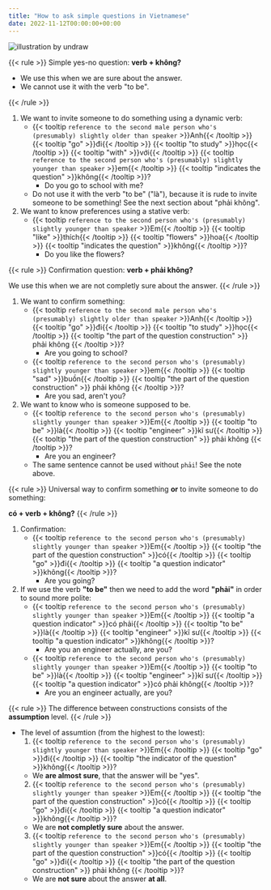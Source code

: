 ```yaml
---
title: "How to ask simple questions in Vietnamese"
date: 2022-11-12T00:00:00+00:00
---
```


![illustration by undraw](/images/undraw_Faq_re_31cw.png)

{{< rule >}}
Simple yes-no question: **verb + không?**

- We use this when we are sure about the answer.
- We cannot use it with the verb "to be".

{{< /rule >}}

1. We want to invite someone to do something using a dynamic verb:
    - {{< tooltip `
        reference to the second male person who's
        (presumably) slightly older than speaker
      ` >}}Anh{{< /tooltip >}}
      {{< tooltip "go" >}}đi{{< /tooltip >}}
      {{< tooltip "to study" >}}học{{< /tooltip >}}
      {{< tooltip "with" >}}với{{< /tooltip >}}
      {{< tooltip `
            reference to the second person who's
            (presumably) slightly younger than speaker
      ` >}}em{{< /tooltip >}}
      {{< tooltip "indicates the question" >}}không{{< /tooltip >}}?
        - Do you go to school with me?
    - Do not use it with the verb "to be" ("là"),
      because it is rude to invite someone to be something!
      See the next section about "phải không".
2. We want to know preferences using a stative verb:
    - {{< tooltip `
            reference to the second person who's
            (presumably) slightly younger than speaker
      ` >}}Em{{< /tooltip >}}
      {{< tooltip "like" >}}thích{{< /tooltip >}}
      {{< tooltip "flowers" >}}hoa{{< /tooltip >}}
      {{< tooltip "indicates the question" >}}không{{< /tooltip >}}?
        - Do you like the flowers?

{{< rule >}}
Confirmation question: **verb + phải không?**

We use this when we are not completly sure about the answer.
{{< /rule >}}

1. We want to confirm something:
    - {{< tooltip `
        reference to the second male person who's
        (presumably) slightly older than speaker
      ` >}}Anh{{< /tooltip >}}
      {{< tooltip "go" >}}đi{{< /tooltip >}}
      {{< tooltip "to study" >}}học{{< /tooltip >}}
      {{< tooltip "the part of the question construction" >}}
      phải không
      {{< /tooltip >}}?
        - Are you going to school?
    - {{< tooltip `
            reference to the second person who's
            (presumably) slightly younger than speaker
      ` >}}em{{< /tooltip >}}
      {{< tooltip "sad" >}}buồn{{< /tooltip >}}
      {{< tooltip "the part of the question construction" >}}
      phải không
      {{< /tooltip >}}?
        - Are you sad, aren't you?
2. We want to know who is someone supposed to be.
    - {{< tooltip `
            reference to the second person who's
            (presumably) slightly younger than speaker
      ` >}}Em{{< /tooltip >}}
      {{< tooltip "to be" >}}là{{< /tooltip >}}
      {{< tooltip "engineer" >}}kĩ sư{{< /tooltip >}}
      {{< tooltip "the part of the question construction" >}}
      phải không
      {{< /tooltip >}}?
        - Are you an engineer?
    - The same sentence cannot be used without `phải`! See the note above.

{{< rule >}}
Universal way to confirm something **or** to invite someone to do something:

**có + verb + không?**
{{< /rule >}}

1. Confirmation:
    - {{< tooltip `
            reference to the second person who's
            (presumably) slightly younger than speaker
      ` >}}Em{{< /tooltip >}}
      {{< tooltip "the part of the question construction" >}}có{{< /tooltip >}}
      {{< tooltip "go" >}}đi{{< /tooltip >}}
      {{< tooltip "a question indicator" >}}không{{< /tooltip >}}?
        - Are you going?
2. If we use the verb **"to be"** then we need to add
   the word **"phải"** in order to sound more polite:
    - {{< tooltip `
            reference to the second person who's
            (presumably) slightly younger than speaker
      ` >}}Em{{< /tooltip >}}
      {{< tooltip "a question indicator" >}}có phải{{< /tooltip >}}
      {{< tooltip "to be" >}}là{{< /tooltip >}}
      {{< tooltip "engineer" >}}kĩ sư{{< /tooltip >}}
      {{< tooltip "a question indicator" >}}không{{< /tooltip >}}?
        - Are you an engineer actually, are you?
    - {{< tooltip `
            reference to the second person who's
            (presumably) slightly younger than speaker
      ` >}}Em{{< /tooltip >}}
      {{< tooltip "to be" >}}là{{< /tooltip >}}
      {{< tooltip "engineer" >}}kĩ sư{{< /tooltip >}}
      {{< tooltip "a question indicator" >}}có phải không{{< /tooltip >}}?
        - Are you an engineer actually, are you?

{{< rule >}}
The difference between constructions consists of the **assumption** level.
{{< /rule >}}

- The level of assumtion (from the highest to the lowest):
    1. {{< tooltip `
          reference to the second person who's
          (presumably) slightly younger than speaker
      ` >}}Em{{< /tooltip >}}
      {{< tooltip "go" >}}đi{{< /tooltip >}}
      {{< tooltip "the indicator of the question" >}}không{{< /tooltip >}}?
    - We **are almost sure**, that the answer will be "yes".
    2. {{< tooltip `
          reference to the second person who's
          (presumably) slightly younger than speaker
      ` >}}Em{{< /tooltip >}}
      {{< tooltip "the part of the question construction" >}}có{{< /tooltip >}}
      {{< tooltip "go" >}}đi{{< /tooltip >}}
      {{< tooltip "a question indicator" >}}không{{< /tooltip >}}?
    - We are **not completly sure** about the answer.
    3. {{< tooltip `
          reference to the second person who's
          (presumably) slightly younger than speaker
      ` >}}Em{{< /tooltip >}}
      {{< tooltip "the part of the question construction" >}}có{{< /tooltip >}}
      {{< tooltip "go" >}}đi{{< /tooltip >}}
      {{< tooltip "the part of the question construction" >}}
      phải không
      {{< /tooltip >}}?
    - We are **not sure** about the answer **at all**.
